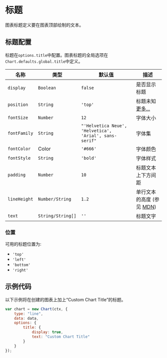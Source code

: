 # 标题

图表标题定义要在图表顶部绘制的文本。

## 标题配置

标题在`options.title`中配置。图表标题的全局选项在`Chart.defaults.global.title`中定义。

| 名称         | 类型              | 默认值                                                 | 描述                                                                                      |
| ------------ | ----------------- | ------------------------------------------------------ | ----------------------------------------------------------------------------------------- |
| `display`    | `Boolean`         | `false`                                                | 是否显示标题                                                                              |
| `position`   | `String`          | `'top'`                                                | 标题未知[更多...](#position)                                                              |
| `fontSize`   | `Number`          | `12`                                                   | 字体大小                                                                                  |
| `fontFamily` | `String`          | `"'Helvetica Neue', 'Helvetica', 'Arial', sans-serif"` | 字体集                                                                                    |
| `fontColor`  | Color             | `'#666'`                                               | 字体颜色                                                                                  |
| `fontStyle`  | `String`          | `'bold'`                                               | 字体样式                                                                                  |
| `padding`    | `Number`          | `10`                                                   | 标题文本上下方间距                                                                        |
| `lineHeight` | `Number/String`   | `1.2`                                                  | 单行文本的高度 (参见 [MDN](https://developer.mozilla.org/en-US/docs/Web/CSS/line-height)) |
| `text`       | `String/String[]` | `''`                                                   | 标题文字                                                                                  |

### 位置

可用的标题位置为:

* `'top'`
* `'left'`
* `'bottom'`
* `'right'`

## 示例代码

以下示例将在创建的图表上加上“Custom Chart Title”的标题。

```javascript
var chart = new Chart(ctx, {
	type: "line",
	data: data,
	options: {
		title: {
			display: true,
			text: "Custom Chart Title"
		}
	}
});
```
